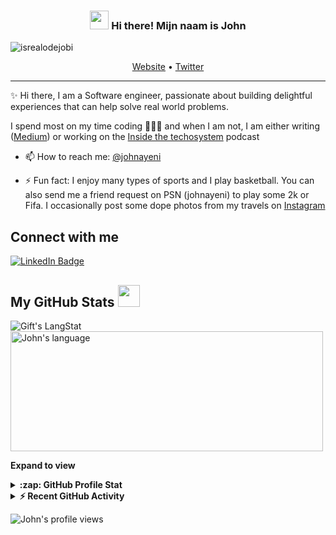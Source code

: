 <!-- Heading -->
<h3 align="center"><img src = "https://raw.githubusercontent.com/MartinHeinz/MartinHeinz/master/wave.gif" width = 30px> Hi there! Mijn naam is John</h3>

<!-- Profile Views -->

<p align="left"> <img src="https://komarev.com/ghpvc/?username=johnayeni&label=Profile%20views&color=0e75b6&style=flat" alt="isrealodejobi" />
</p>

<p align="center">
  <a href="https://www.johnayeni.com">Website</a> •
  <a href="https://twitter.com/johnayeni_">Twitter</a>
</p>

 <!-- About section -->

---
✨ Hi there, I am a Software engineer, passionate about building delightful experiences that can help solve real world problems. 

I spend most on my time coding 👨🏽‍💻 and when I am not, I am either writing ([Medium](https://medium.com/@johnayeni)) or working on the [Inside the techosystem](https://insidethetechosystem.com/) podcast


- 📫 How to reach me: [@johnayeni](https://twitter.com/johnayeni_)

- ⚡ Fun fact: I enjoy many types of sports and I play basketball. You can also send me a friend request on PSN (johnayeni) to play some 2k or Fifa. I occasionally post some dope photos from my travels on [Instagram](https://www.instagram.com/johnayeni_/) 

<!-- About section: END -->


<!-- Conecct section -->

<h2>Connect with me </h3>
    <p>
        <a href="https://www.linkedin.com/in/john-ayeni-ifeoluwapo/"><img src="https://img.shields.io/badge/-John%20Ayeni%20-blue?style=plastic&amp;labelColor=blue&amp;logo=LinkedIn&amp;link=https://www.linkedin.com/in/john-ayeni-ifeoluwapo/" alt="LinkedIn Badge"></a> 
   </p>

 <!-- Connect section: END -->
 
  <!-- GitHub section -->

 ##  My GitHub Stats <img src = "https://i.pinimg.com/originals/65/c4/f4/65c4f452571be1261e9c623f7da488ac.gif" width = 35px> 
 
 <div>
   <img align="center" src="https://github-readme-streak-stats.herokuapp.com/?user=johnayeni" alt="Gift's LangStat" />
  <img align="center" src="https://github-readme-stats.vercel.app/api/top-langs?username=johnayeni&langs_count=10&show_icons=true&locale=en&layout=compact&theme=light" alt="John's language" height="192px"  width="500px"/>
</div>

**Expand to view**
<details>
  <summary><b>:zap: GitHub Profile Stat</b></summary>
  <img src="https://github-readme-stats.anuraghazra1.vercel.app/api?username=johnayeni&show_icons=true" />
</details>
<details>
  <summary><b>⚡ Recent GitHub Activity</b></summary>
  <br/>
   <a href="https://github.com/johnayeni/"><img alt="John' Activity Graph" src="https://activity-graph.herokuapp.com/graph?username=johnayeni&custom_title=John%20Contribution%20Graph&theme=react-dark" /></a>
  <br/>
</details>

<!-- GitHub section: END -->

<!-- Profile Views -->

<p align="left"> <img src="https://komarev.com/ghpvc/?username=johnayeni&label=Profile%20views&color=0e75b6&style=flat" alt="John's profile views" />
</p>

<!-- THE END -->

